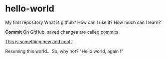 # hello-world
My first repository
What is github?
How can I use it?
How much can I learn?

**Commit** On GitHub, saved changes are called commits

[This is something new and cool !]( https://guides.github.com/features/mastering-markdown/)


Resuming this world... So, why not? "Hello world, again !"
